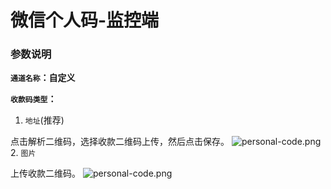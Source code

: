 # 微信个人码-监控端
### 参数说明
**`通道名称`：自定义**

**`收款码类型`：**
1. `地址`(推荐)

点击解析二维码，选择收款二维码上传，然后点击保存。
![personal-code.png](/Wx/QQ20240919-223751.png)
2. `图片`

上传收款二维码。
![personal-code.png](/Wx/QQ20240919-224133.png)
